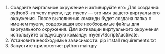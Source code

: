 1) Создайте виртальное окружение и активируйте его:
Для создания: python3 -m venv myenv, где myenv — это имя вашего виртуального окружения.
После выполнения команды будет создана папка с именем myenv, содержащая все необходимые файлы для виртуального окружения. 
Для активации виртуального окружения используйте следующую команду: myenv\Scripts\activate. 
2) Установите необходимые зависимости:
pip install requirements.txt
3) Запустите приложение:
python main.py

